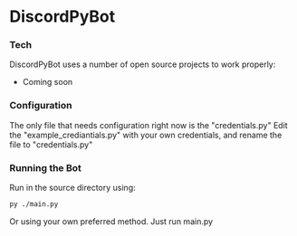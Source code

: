 # DiscordPyBot

### Tech

DiscordPyBot uses a number of open source projects to work properly:

* Coming soon

### Configuration

 The only file that needs configuration right now is the "credentials.py"
 Edit the "example_crediantials.py" with your own credentials, and rename the file to "credentials.py"

### Running the Bot

Run in the source directory using:
```sh
py ./main.py
```
Or using your own preferred method. Just run main.py
